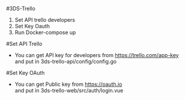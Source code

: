 #3DS-Trello
1. Set API trello developers
2. Set Key Oauth
3. Run Docker-compose up

#Set API Trello
-  You can get API key for developers from https://trello.com/app-key  
   and put in 3ds-trello-api/config/config.go

#Set Key OAuth
-  You can get Public key from https://oauth.io  
   and put in 3ds-trello-web/src/auth/login.vue